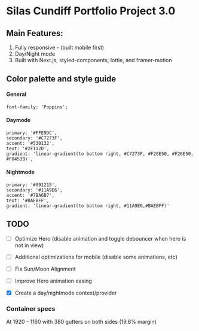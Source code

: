 # Silas Cundiff Portfolio Project 3.0

## Main Features:
  1. Fully responsive - (built mobile first)
  2. Day/Night mode
  3. Built with Next.js, styled-components, lottie, and framer-motion
  

## Color palette and style guide

  #### General
    font-family: 'Poppins';
  
  #### Daymode
    primary: '#FFE9DC',
    secondary: '#C7273F',
    accent: '#530132',
    text: '#2F112D',
    gradient: 'linear-gradient(to bottom right, #C7273F, #F26E50, #F26E50, #F0453B)',


  #### Nightmode
    primary: '#091215',
    secondary: '#11A9E6',
    accent: '#7BA6B7',
    text: '#BAEBFF',
    gradient: 'linear-gradient(to bottom right, #11A9E6,#BAEBFF)'


  ## TODO
  - [ ] Optimize Hero (disable animation and toggle debouncer when hero is not in view)
  - [ ] Additional optimizations for mobile (disable some animations, etc)
  - [ ] Fix Sun/Moon Alignment
  - [ ] Improve Hero animation easing
  - [x] Create a day/nightmode context/provider


 ### Container specs
  At 1920 - 1160 with 380 gutters on both sides (19.8% margin)